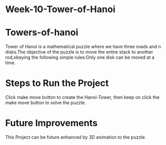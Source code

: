 # Week-10-Tower-of-Hanoi
# Towers-of-hanoi
Tower of Hanoi is a mathematical puzzle where we have three roads and n disks.The objective of the puzzle is to move the entire stack to another rod,obeying the following simple rules:Only one disk can be moved at a time.

# Steps to Run the Project
Click make move button to create the Hanoi-Tower, then keep on click the make move button to solve the puzzle.

# Future Improvements
This Project can be future enhanced by 3D animation to the puzzle.

